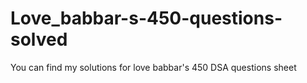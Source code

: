 # Love_babbar-s-450-questions-solved
You can find my solutions for love babbar's 450 DSA questions sheet
